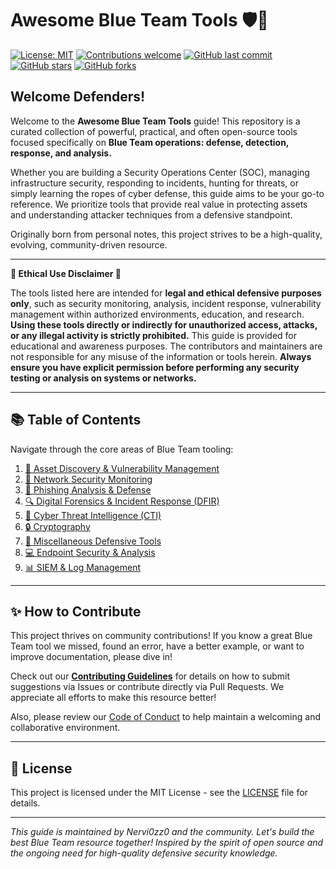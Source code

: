 # Awesome Blue Team Tools 🛡️🔵

[![License: MIT](https://img.shields.io/badge/License-MIT-yellow.svg)](https://opensource.org/licenses/MIT)
[![Contributions welcome](https://img.shields.io/badge/contributions-welcome-brightgreen.svg?style=flat)](./CONTRIBUTING.md)
[![GitHub last commit](https://img.shields.io/github/last-commit/Nervi0zz0/ultimate-cybersec-toolkit.svg?style=flat-square)](https://github.com/Nervi0zz0/ultimate-cybersec-toolkit/commits/main)
[![GitHub stars](https://img.shields.io/github/stars/Nervi0zz0/ultimate-cybersec-toolkit.svg?style=flat-square)](https://github.com/Nervi0zz0/ultimate-cybersec-toolkit/stargazers)
[![GitHub forks](https://img.shields.io/github/forks/Nervi0zz0/ultimate-cybersec-toolkit.svg?style=flat-square)](https://github.com/Nervi0zz0/ultimate-cybersec-toolkit/network/members)

## Welcome Defenders!

Welcome to the **Awesome Blue Team Tools** guide! This repository is a curated collection of powerful, practical, and often open-source tools focused specifically on **Blue Team operations: defense, detection, response, and analysis.**

Whether you are building a Security Operations Center (SOC), managing infrastructure security, responding to incidents, hunting for threats, or simply learning the ropes of cyber defense, this guide aims to be your go-to reference. We prioritize tools that provide real value in protecting assets and understanding attacker techniques from a defensive standpoint.

Originally born from personal notes, this project strives to be a high-quality, evolving, community-driven resource.

---

**🚨 Ethical Use Disclaimer 🚨**

The tools listed here are intended for **legal and ethical defensive purposes only**, such as security monitoring, analysis, incident response, vulnerability management within authorized environments, education, and research. **Using these tools directly or indirectly for unauthorized access, attacks, or any illegal activity is strictly prohibited.** This guide is provided for educational and awareness purposes. The contributors and maintainers are not responsible for any misuse of the information or tools herein. **Always ensure you have explicit permission before performing any security testing or analysis on systems or networks.**

---

## 📚 Table of Contents

Navigate through the core areas of Blue Team tooling:

1.  [🧭 Asset Discovery & Vulnerability Management](./tools/01-asset-discovery-vulnerability-management.md)
2.  [📡 Network Security Monitoring](./tools/02-network-security-monitoring.md)
3.  [🎣 Phishing Analysis & Defense](./tools/03-phishing-analysis-defense.md)
4.  [🔍 Digital Forensics & Incident Response (DFIR)](./tools/04-digital-forensics-incident-response.md)
5.  [🧠 Cyber Threat Intelligence (CTI)](./tools/05-cyber-threat-intelligence.md)
6.  [🔒 Cryptography](./tools/06-cryptography.md)
7.  [🧩 Miscellaneous Defensive Tools](./tools/07-miscellaneous-defensive-tools.md)
8.  [💻 Endpoint Security & Analysis](./tools/08-endpoint-security-analysis.md)
9.  [📊 SIEM & Log Management](./tools/09-security-information-event-management.md)
---

## ✨ How to Contribute

This project thrives on community contributions! If you know a great Blue Team tool we missed, found an error, have a better example, or want to improve documentation, please dive in!

Check out our [**Contributing Guidelines**](./CONTRIBUTING.md) for details on how to submit suggestions via Issues or contribute directly via Pull Requests. We appreciate all efforts to make this resource better!

Also, please review our [Code of Conduct](./CODE_OF_CONDUCT.md) to help maintain a welcoming and collaborative environment.

---

## 📜 License

This project is licensed under the MIT License - see the [LICENSE](./LICENSE) file for details.

---

*This guide is maintained by Nervi0zz0 and the community. Let's build the best Blue Team resource together!*
*Inspired by the spirit of open source and the ongoing need for high-quality defensive security knowledge.*
